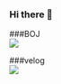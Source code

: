 ### Hi there 👋

<!--
**HaYoung-Jang/HaYoung-Jang** is a ✨ _special_ ✨ repository because its `README.md` (this file) appears on your GitHub profile.

Here are some ideas to get you started:

- 🔭 I’m currently working on ...
- 🌱 I’m currently learning ...
- 👯 I’m looking to collaborate on ...
- 🤔 I’m looking for help with ...
- 💬 Ask me about ...
- 📫 How to reach me: ...
- 😄 Pronouns: ...
- ⚡ Fun fact: ...
-->

###BOJ
<br>
<a href="https://solved.ac/wkd7198"><img src="http://mazassumnida.wtf/api/v2/generate_badge?boj=wkd7198"></a>

###velog
<br>
<a href="https://velog.io/@wkd7198"><img src ="https://velog-readme-stats.vercel.app/api?name=wkd7198"/></a>
